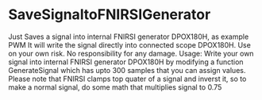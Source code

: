 # SaveSignaltoFNIRSIGenerator
Just Saves a signal into internal FNIRSI generator DPOX180H, as example PWM
It will write the signal directly into connected scope DPOX180H. Use on your own risk. No responsibility for any damage.
Usage:
Write your own signal into internal FNIRSI generator DPOX180H by modifying a function
GenerateSignal
which has upto 300 samples that you can assign values.
Please note that FNIRSI clamps top quater of a signal and inverst it, so to make a normal signal, do some math that multiplies signal to 0.75

